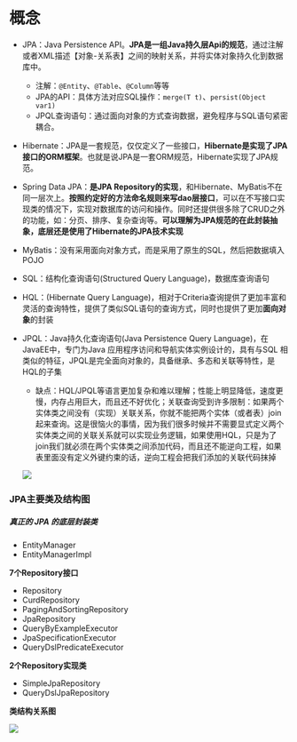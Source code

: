 # 概念

- JPA：Java Persistence API。**JPA是一组Java持久层Api的规范**，通过注解或者XML描述【对象-关系表】之间的映射关系，并将实体对象持久化到数据库中。
  
  - 注解：`@Entity`、`@Table`、`@Column`等等
  - JPA的API：具体方法对应SQL操作：`merge(T t)`、`persist(Object var1)`
  - JPQL查询语句：通过面向对象的方式查询数据，避免程序与SQL语句紧密耦合。
  
- Hibernate：JPA是一套规范，仅仅定义了一些接口，**Hibernate是实现了JPA接口的ORM框架**。也就是说JPA是一套ORM规范，Hibernate实现了JPA规范。

- Spring Data JPA：**是JPA Repository的实现**，和Hibernate、MyBatis不在同一层次上。**按照约定好的方法命名规则来写dao层接口**，可以在不写接口实现类的情况下，实现对数据库的访问和操作。同时还提供很多除了CRUD之外的功能，如：分页、排序、复杂查询等。**可以理解为JPA规范的在此封装抽象，底层还是使用了Hibernate的JPA技术实现**

- MyBatis：没有采用面向对象方式，而是采用了原生的SQL，然后把数据填入POJO

- SQL：结构化查询语句(Structured Query Language)，数据库查询语句

- HQL：(Hibernate Query Language)，相对于Criteria查询提供了更加丰富和灵活的查询特性，提供了类似SQL语句的查询方式，同时也提供了更加**面向对象**的封装

- JPQL：Java持久化查询语句(Java Persistence Query Language)，在JavaEE中，专门为Java 应用程序访问和导航实体实例设计的，具有与SQL 相类似的特征，JPQL是完全面向对象的，具备继承、多态和关联等特性，是HQL的子集

  - 缺点：HQL/JPQL等语言更加复杂和难以理解；性能上明显降低，速度更慢，内存占用巨大，而且还不好优化；关联查询受到许多限制：如果两个实体类之间没有（实现）关联关系，你就不能把两个实体（或者表）join起来查询。这是很恼火的事情，因为我们很多时候并不需要显式定义两个实体类之间的关联关系就可以实现业务逻辑，如果使用HQL，只是为了join我们就必须在两个实体类之间添加代码，而且还不能逆向工程，如果表里面没有定义外键约束的话，逆向工程会把我们添加的关联代码抹掉

  

  

  ![](https://gitee.com/ngyb/pic/raw/master/007S8ZIlgy1gfsrory7h9j30k80cogn9-20210312220056561.jpg)





### JPA主要类及结构图

##### 真正的 JPA 的底层封装类

- EntityManager
- EntityManagerImpl

**7个Repository接口**

- Repository
- CurdRepository
- PagingAndSortingRepository
- JpaRepository
- QueryByExampleExecutor
- JpaSpecificationExecutor
- QueryDslPredicateExecutor

**2个Repository实现类**

- SimpleJpaRepository
- QueryDslJpaRepository

**类结构关系图**

![](https://tva1.sinaimg.cn/large/007S8ZIlgy1gfsrosdgs1j316a0q20ve.jpg)

